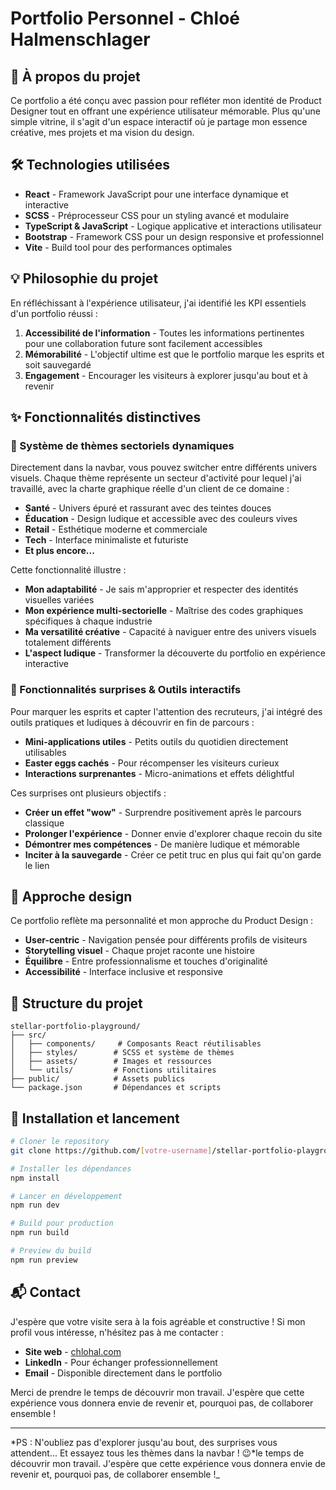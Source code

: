 # Portfolio Personnel - Chloé Halmenschlager

## 🎯 À propos du projet
Ce portfolio a été conçu avec passion pour refléter mon identité de Product Designer tout en offrant une expérience utilisateur mémorable. Plus qu'une simple vitrine, il s'agit d'un espace interactif où je partage mon essence créative, mes projets et ma vision du design.

## 🛠️ Technologies utilisées
* **React** - Framework JavaScript pour une interface dynamique et interactive
* **SCSS** - Préprocesseur CSS pour un styling avancé et modulaire
* **TypeScript & JavaScript** - Logique applicative et interactions utilisateur
* **Bootstrap** - Framework CSS pour un design responsive et professionnel
* **Vite** - Build tool pour des performances optimales

## 💡 Philosophie du projet
En réfléchissant à l'expérience utilisateur, j'ai identifié les KPI essentiels d'un portfolio réussi :

1. **Accessibilité de l'information** - Toutes les informations pertinentes pour une collaboration future sont facilement accessibles
2. **Mémorabilité** - L'objectif ultime est que le portfolio marque les esprits et soit sauvegardé
3. **Engagement** - Encourager les visiteurs à explorer jusqu'au bout et à revenir

## ✨ Fonctionnalités distinctives

### 🎨 Système de thèmes sectoriels dynamiques
Directement dans la navbar, vous pouvez switcher entre différents univers visuels. Chaque thème représente un secteur d'activité pour lequel j'ai travaillé, avec la charte graphique réelle d'un client de ce domaine :

* **Santé** - Univers épuré et rassurant avec des teintes douces
* **Éducation** - Design ludique et accessible avec des couleurs vives
* **Retail** - Esthétique moderne et commerciale
* **Tech** - Interface minimaliste et futuriste
* **Et plus encore...**

Cette fonctionnalité illustre :
* **Mon adaptabilité** - Je sais m'approprier et respecter des identités visuelles variées
* **Mon expérience multi-sectorielle** - Maîtrise des codes graphiques spécifiques à chaque industrie
* **Ma versatilité créative** - Capacité à naviguer entre des univers visuels totalement différents
* **L'aspect ludique** - Transformer la découverte du portfolio en expérience interactive

### 🎁 Fonctionnalités surprises & Outils interactifs
Pour marquer les esprits et capter l'attention des recruteurs, j'ai intégré des outils pratiques et ludiques à découvrir en fin de parcours :

* **Mini-applications utiles** - Petits outils du quotidien directement utilisables
* **Easter eggs cachés** - Pour récompenser les visiteurs curieux
* **Interactions surprenantes** - Micro-animations et effets délightful

Ces surprises ont plusieurs objectifs :
* **Créer un effet "wow"** - Surprendre positivement après le parcours classique
* **Prolonger l'expérience** - Donner envie d'explorer chaque recoin du site
* **Démontrer mes compétences** - De manière ludique et mémorable
* **Inciter à la sauvegarde** - Créer ce petit truc en plus qui fait qu'on garde le lien

## 🎨 Approche design
Ce portfolio reflète ma personnalité et mon approche du Product Design :
* **User-centric** - Navigation pensée pour différents profils de visiteurs
* **Storytelling visuel** - Chaque projet raconte une histoire
* **Équilibre** - Entre professionnalisme et touches d'originalité
* **Accessibilité** - Interface inclusive et responsive

## 📂 Structure du projet
```
stellar-portfolio-playground/
├── src/
│   ├── components/     # Composants React réutilisables
│   ├── styles/        # SCSS et système de thèmes
│   ├── assets/        # Images et ressources
│   └── utils/         # Fonctions utilitaires
├── public/            # Assets publics
└── package.json       # Dépendances et scripts
```

## 🚀 Installation et lancement
```bash
# Cloner le repository
git clone https://github.com/[votre-username]/stellar-portfolio-playground.git

# Installer les dépendances
npm install

# Lancer en développement
npm run dev

# Build pour production
npm run build

# Preview du build
npm run preview
```

## 📬 Contact
J'espère que votre visite sera à la fois agréable et constructive ! Si mon profil vous intéresse, n'hésitez pas à me contacter :

* **Site web** - [chlohal.com](https://chlohal.com)
* **LinkedIn** - Pour échanger professionnellement
* **Email** - Disponible directement dans le portfolio

Merci de prendre le temps de découvrir mon travail. J'espère que cette expérience vous donnera envie de revenir et, pourquoi pas, de collaborer ensemble !

---

*PS : N'oubliez pas d'explorer jusqu'au bout, des surprises vous attendent... Et essayez tous les thèmes dans la navbar ! 😉*le temps de découvrir mon travail. J'espère que cette expérience vous donnera envie de revenir et, pourquoi pas, de collaborer ensemble !_
